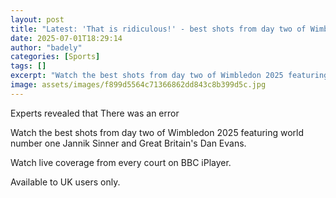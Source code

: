 ```yaml
---
layout: post
title: "Latest: 'That is ridiculous!' - best shots from day two of Wimbledon"
date: 2025-07-01T18:29:14
author: "badely"
categories: [Sports]
tags: []
excerpt: "Watch the best shots from day two of Wimbledon 2025 featuring world number one Jannik Sinner and Great Britain's Dan Evans."
image: assets/images/f899d5564c71366862dd843c8b399d5c.jpg
---
```


Experts revealed that There was an error

Watch the best shots from day two of Wimbledon 2025 featuring world number one Jannik Sinner and Great Britain's Dan Evans.

Watch live coverage from every court on BBC iPlayer.

Available to UK users only.


